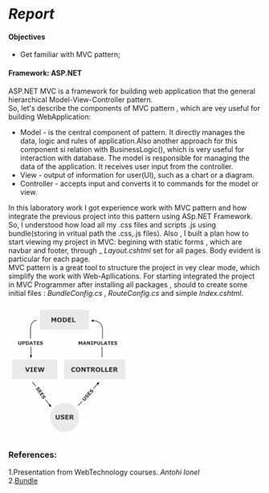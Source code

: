 # *Report*

#### Objectives ####
* Get familiar with MVC pattern;
#### Framework: ASP.NET
ASP.NET MVC is a framework for building web application that the general hierarchical Model-View-Controller pattern.  
So, let's describe the components of MVC pattern , which are vey useful for building WebApplication: 

* Model - is the central component of pattern. It directly manages the data,
logic and rules of application.Also another approach for this component si relation with BusinessLogic(),
which is very useful for interaction with database. The model is responsible for managing the data of the application.
It receives user input from the controller.
* View - output of information for user(UI), such as a chart or a diagram.
* Controller - accepts input and converts it to commands for the model or view.



In this laboratory work I got experience work with MVC pattern and how integrate the previous project into this pattern using ASp.NET Framework. So, I understood how load all my .css files and scripts .js using bundle(storing in vritual path the .css,.js files). Also , I built a plan how to start viewing my project in MVC: begining with static forms , which are navbar and footer, through _ _Layout.cshtml_ set for all pages. Body evident is particular for each page.  
MVC pattern is a great tool to structure the project in vey clear mode, which simplify the work with Web-Apllications. 
For starting integrated the project in MVC Programmer after installing all packages , should to create some initial files : _BundleConfig.cs_ , _RouteConfig.cs_ and simple _Index.cshtml_.


![alt text][logo]

[logo]: MVC.png "my image"


### References: 
1.Presentation from WebTechnology courses. _Antohi Ionel_  
2.[Bundle](https://docs.microsoft.com/en-us/aspnet/mvc/overview/performance/bundling-and-minification)
